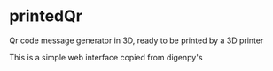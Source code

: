 printedQr
=========

Qr code message generator in 3D, ready to be printed by a 3D printer

This is a simple web interface copied from digenpy's
